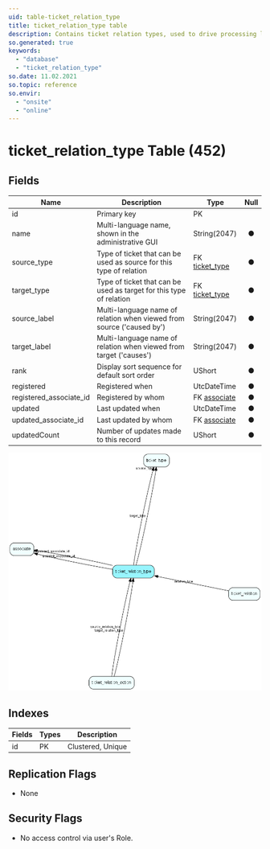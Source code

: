 ```yaml
---
uid: table-ticket_relation_type
title: ticket_relation_type table
description: Contains ticket relation types, used to drive processing logic together with ticket relations
so.generated: true
keywords:
  - "database"
  - "ticket_relation_type"
so.date: 11.02.2021
so.topic: reference
so.envir:
  - "onsite"
  - "online"
---
```


# ticket\_relation\_type Table (452)

## Fields

| Name | Description | Type | Null |
|------|-------------|------|:----:|
|id|Primary key|PK| |
|name|Multi-language name, shown in the administrative GUI|String(2047)|&#x25CF;|
|source\_type|Type of ticket that can be used as source for this type of relation|FK [ticket_type](ticket-type.md)|&#x25CF;|
|target\_type|Type of ticket that can be used as target for this type of relation|FK [ticket_type](ticket-type.md)|&#x25CF;|
|source\_label|Multi-language name of relation when viewed from source (&apos;caused by&apos;)|String(2047)|&#x25CF;|
|target\_label|Multi-language name of relation when viewed from target (&apos;causes&apos;)|String(2047)|&#x25CF;|
|rank|Display sort sequence for default sort order|UShort|&#x25CF;|
|registered|Registered when|UtcDateTime|&#x25CF;|
|registered\_associate\_id|Registered by whom|FK [associate](associate.md)|&#x25CF;|
|updated|Last updated when|UtcDateTime|&#x25CF;|
|updated\_associate\_id|Last updated by whom|FK [associate](associate.md)|&#x25CF;|
|updatedCount|Number of updates made to this record|UShort|&#x25CF;|


![ticket_relation_type table relationship diagram](./media/ticket_relation_type.png)

## Indexes

| Fields | Types | Description |
|--------|-------|-------------|
|id |PK |Clustered, Unique |

## Replication Flags

* None

## Security Flags

* No access control via user's Role.


